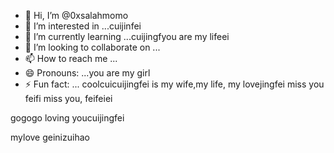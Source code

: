 - 👋 Hi, I’m @0xsalahmomo
- 👀 I’m interested in ...cuijinfei
- 🌱 I’m currently learning ...cuijingfyou are my lifeei
- 💞️ I’m looking to collaborate on ...
- 📫 How to reach me ...
- 😄 Pronouns: ...you are my girl
- ⚡ Fun fact: ... coolcuicuijingfei is my wife,my life, my lovejingfei
miss you feifi miss you, feifeiei
<!---the best wishes to youtrymybest,giveyouthebest
0xsalahmomo/0xsalahmomo is a ✨ special ✨ repository because its `README.md` (this file) appears on your GitHub profile.
You can click the missyouPreview link to take a look at your changes.something never change
--->gogogo loving youcuijingfei
mylove
geinizuihao
